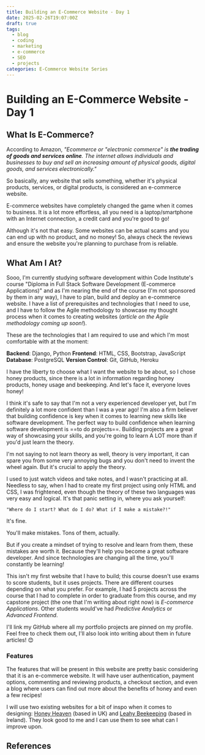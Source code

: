 ```yaml
---
title: Building an E-Commerce Website - Day 1
date: 2025-02-26T19:07:00Z
draft: true
tags:
  - blog
  - coding
  - marketing
  - e-commerce
  - SEO
  - projects
categories: E-Commerce Website Series
---
```



# Building an E-Commerce Website - Day 1


## What Is E-Commerce?

According to Amazon, *"Ecommerce or "electronic commerce" is **the trading of goods and services online**. The internet allows individuals and businesses to buy and sell an increasing amount of physical goods, digital goods, and services electronically."*

So basically, any website that sells something, whether it's physical products, services, or digital products, is considered an e-commerce website.

E-commerce websites have completely changed the game when it comes to business. It is a lot more effortless, all you need is a laptop/smartphone with an Internet connection, a credit card and you're good to go! 

Although it's not that easy. Some websites can be actual scams and you can end up with no product, and no money! So, always check the reviews and ensure the website you're planning to purchase from is reliable.

## What Am I At?

Sooo, I'm currently studying software development within Code Institute's course "Diploma in Full Stack Software Development (E-commerce Applications)" and as I'm nearing the end of the course (I'm not sponsored by them in any way), I have to plan, build and deploy an e-commerce website. I have a list of prerequisites and technologies that I need to use, and I have to follow the Agile methodology to showcase my thought process when it comes to creating websites (*article on the Agile methodology coming up soon!*).

These are the technologies that I am required to use and which I'm most comfortable with at the moment:

**Backend**: Django, Python
**Frontend**: HTML, CSS, Bootstrap, JavaScript
**Database**: PostgreSQL
**Version Control**: Git, GitHub, Heroku

I have the liberty to choose what I want the website to be about, so I chose honey products, since there is a lot in information regarding honey products, honey usage and beekeeping. And let's face it, everyone loves honey!

I think it's safe to say that I'm not a very experienced developer yet, but I'm definitely a lot more confident than I was a year ago! I'm also a firm believer that building confidence is key when it comes to learning new skills like software development. The perfect way to build confidence when learning software development is ==to do projects==. Building projects are a great way of showcasing your skills, and you're going to learn A LOT more than if you'd just learn the theory.

I'm not saying to not learn theory as well, theory is very important, it can spare you from some very annoying bugs and you don't need to invent the wheel again. But it's crucial to apply the theory.

I used to just watch videos and take notes, and I wasn't practicing at all. Needless to say, when I had to create my first project using only HTML and CSS, I was frightened, even though the theory of these two languages was very easy and logical. It's that panic setting in, where you ask yourself: 

	"Where do I start? What do I do? What if I make a mistake?!"

It's fine. 

You'll make mistakes. Tons of them, actually.

But if you create a mindset of trying to resolve and learn from them, these mistakes are worth it. Because they'll help you become a great software developer. And since technologies are changing all the time, you'll constantly be learning! 

This isn't my first website that I have to build; this course doesn't use exams to score students, but it uses projects. There are different courses depending on what you prefer. For example, I had 5 projects across the course that I had to complete in order to graduate from this course, and my capstone project (the one that I'm writing about right now) is *E-commerce Applications*. Other students would've had *Predictive Analytics* or *Advanced Frontend*. 

I'll link my GitHub where all my portfolio projects are pinned on my profile. Feel free to check them out, I'll also look into writing about them in future articles! 😊
### Features

The features that will be present in this website are pretty basic considering that it is an e-commerce website. It will have user authentication, payment options, commenting and reviewing products, a checkout section, and even a blog where users can find out more about the benefits of honey and even a few recipes!

I will use two existing websites for a bit of inspo when it comes to designing: [Honey Heaven](https://www.honeyheaven.co.uk/) (based in UK) and [Leahy Beekeeping](https://www.leahybeekeeping.com/) (based in Ireland). They look good to me and I can use them to see what can I improve upon. 
## References